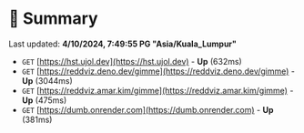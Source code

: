 # 📖 Summary
Last updated: **4/10/2024, 7:49:55 PG "Asia/Kuala_Lumpur"**

- `GET` [https://hst.ujol.dev](https://hst.ujol.dev) - **Up** (632ms)
- `GET` [https://reddviz.deno.dev/gimme](https://reddviz.deno.dev/gimme) - **Up** (3044ms)
- `GET` [https://reddviz.amar.kim/gimme](https://reddviz.amar.kim/gimme) - **Up** (475ms)
- `GET` [https://dumb.onrender.com](https://dumb.onrender.com) - **Up** (381ms)
